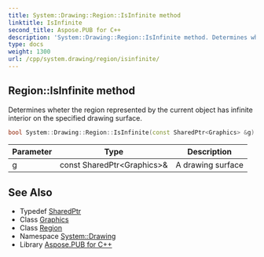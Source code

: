 ```yaml
---
title: System::Drawing::Region::IsInfinite method
linktitle: IsInfinite
second_title: Aspose.PUB for C++
description: 'System::Drawing::Region::IsInfinite method. Determines wheter the region represented by the current object has infinite interior on the specified drawing surface in C++.'
type: docs
weight: 1300
url: /cpp/system.drawing/region/isinfinite/
---
```

## Region::IsInfinite method


Determines wheter the region represented by the current object has infinite interior on the specified drawing surface.

```cpp
bool System::Drawing::Region::IsInfinite(const SharedPtr<Graphics> &g) const
```


| Parameter | Type | Description |
| --- | --- | --- |
| g | const SharedPtr\<Graphics\>\& | A drawing surface |

## See Also

* Typedef [SharedPtr](../../../system/sharedptr/)
* Class [Graphics](../../graphics/)
* Class [Region](../)
* Namespace [System::Drawing](../../)
* Library [Aspose.PUB for C++](../../../)
